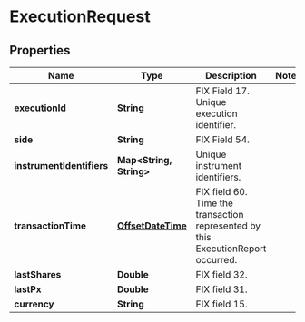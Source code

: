 
# ExecutionRequest

## Properties
Name | Type | Description | Notes
------------ | ------------- | ------------- | -------------
**executionId** | **String** | FIX Field 17.  Unique execution identifier. | 
**side** | **String** | FIX Field 54. | 
**instrumentIdentifiers** | **Map&lt;String, String&gt;** | Unique instrument identifiers. | 
**transactionTime** | [**OffsetDateTime**](OffsetDateTime.md) | FIX field 60.  Time the transaction represented by this ExecutionReport occurred. | 
**lastShares** | **Double** | FIX field 32. | 
**lastPx** | **Double** | FIX field 31. | 
**currency** | **String** | FIX field 15. | 



